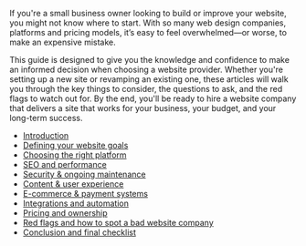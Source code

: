 If you're a small business owner looking to build or improve your website,
you might not know where to start. With so many web design companies,
platforms and pricing models, it’s easy to feel overwhelmed—or worse, to
make an expensive mistake.

This guide is designed to give you the knowledge and confidence to make an
informed decision when choosing a website provider. Whether you're setting
up a new site or revamping an existing one, these articles will walk you
through the key things to consider, the questions to ask, and the red flags
to watch out for. By the end, you'll be ready to hire a website company that
delivers a site that works for your business, your budget, and your
long-term success.

* [Introduction](./introduction/)
* [Defining your website goals](./goals/)
* [Choosing the right platform](./platform/)
* [SEO and performance](./seo/)
* [Security & ongoing maintenance](./maintenance/)
* [Content & user experience](./content/)
* [E-commerce & payment systems](./ecommerce/)
* [Integrations and automation](./integrations/)
* [Pricing and ownership](./pricing/)
* [Red flags and how to spot a bad website company](./redflags/)
* [Conclusion and final checklist](./conclusion/)
